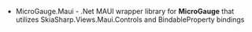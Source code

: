 * MicroGauge.Maui - .Net MAUI wrapper library for **MicroGauge** that utilizes SkiaSharp.Views.Maui.Controls and BindableProperty bindings
